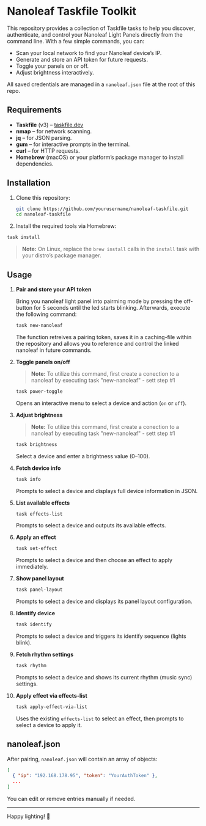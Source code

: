 # Nanoleaf Taskfile Toolkit

This repository provides a collection of Taskfile tasks to help you discover, authenticate, and control your Nanoleaf Light Panels directly from the command line. With a few simple commands, you can:

- Scan your local network to find your Nanoleaf device’s IP.
- Generate and store an API token for future requests.
- Toggle your panels on or off.
- Adjust brightness interactively.

All saved credentials are managed in a `nanoleaf.json` file at the root of this repo.

## Requirements

- **Taskfile** (v3) – [taskfile.dev](https://taskfile.dev/)
- **nmap** – for network scanning.
- **jq** – for JSON parsing.
- **gum** – for interactive prompts in the terminal.
- **curl** – for HTTP requests.
- **Homebrew** (macOS) or your platform’s package manager to install dependencies.

## Installation

1. Clone this repository:

   ```bash
   git clone https://github.com/yourusername/nanoleaf-taskfile.git
   cd nanoleaf-taskfile
   ```

2. Install the required tools via Homebrew:

```bash
task install
```

   > **Note:** On Linux, replace the `brew install` calls in the `install` task with your distro’s package manager.

## Usage

1. **Pair and store your API token**

    Bring you nanoleaf light panel into pairming mode by pressing the off-button for 5 seconds until the led starts blinking. Afterwards, execute the following command:

   ```bash
   task new-nanoleaf
   ```

   The function retreives a pairing token, saves it in a caching-file within the repository and allows you to reference and control the linked nanoleaf in future commands.

2. **Toggle panels on/off**

    > **Note:** To utilize this command, first create a conection to a nanoleaf by executing task "new-nanoleaf" - sett step #1

   ```bash
   task power-toggle
   ```

   Opens an interactive menu to select a device and action (`on` or `off`).

3. **Adjust brightness**

    > **Note:** To utilize this command, first create a conection to a nanoleaf by executing task "new-nanoleaf" - sett step #1

    ```bash
    task brightness
    ```

   Select a device and enter a brightness value (0–100).

4. **Fetch device info**

   ```bash
   task info
   ```

   Prompts to select a device and displays full device information in JSON.

5. **List available effects**

   ```bash
   task effects-list
   ```

   Prompts to select a device and outputs its available effects.

6. **Apply an effect**

   ```bash
   task set-effect
   ```

   Prompts to select a device and then choose an effect to apply immediately.

7. **Show panel layout**

   ```bash
   task panel-layout
   ```

   Prompts to select a device and displays its panel layout configuration.

8. **Identify device**

   ```bash
   task identify
   ```

   Prompts to select a device and triggers its identify sequence (lights blink).

9. **Fetch rhythm settings**

    ```bash
    task rhythm
    ```

    Prompts to select a device and shows its current rhythm (music sync) settings.

10. **Apply effect via effects-list**

    ```bash
    task apply-effect-via-list
    ```

    Uses the existing `effects-list` to select an effect, then prompts to select a device to apply it.

## nanoleaf.json

After pairing, `nanoleaf.json` will contain an array of objects:

```json
[
  { "ip": "192.168.178.95", "token": "YourAuthToken" },
  ...
]
```

You can edit or remove entries manually if needed.

---

Happy lighting! 🚀
